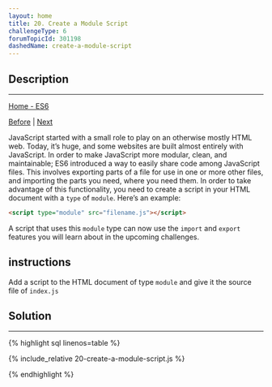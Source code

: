 ```yaml
---
layout: home 
title: 20. Create a Module Script
challengeType: 6
forumTopicId: 301198
dashedName: create-a-module-script
---
```


<div class="row">
<div class="columnStmt" markdown="1">

## Description
------

[Home - ES6](../es6/README.md)

[Before](./19-use-getters-and-setters-to-control-access-to-an-object.md)  | [Next](./21-use-export-to-share-a-code-block.md)

JavaScript started with a small role to play on an otherwise mostly HTML web. Today, it’s huge, and some websites are built almost entirely with JavaScript. In order to make JavaScript more modular, clean, and maintainable; ES6 introduced a way to easily share code among JavaScript files. This involves exporting parts of a file for use in one or more other files, and importing the parts you need, where you need them. In order to take advantage of this functionality, you need to create a script in your HTML document with a `type` of `module`. Here’s an example:

```html
<script type="module" src="filename.js"></script>
```

A script that uses this `module` type can now use the `import` and `export` features you will learn about in the upcoming challenges.

##  instructions 

Add a script to the HTML document of type `module` and give it the source file of `index.js`

</div>
<div class="columnSol" markdown="1">

## Solution
------

{% highlight sql linenos=table %}

{% include_relative 20-create-a-module-script.js %}

{% endhighlight %}

</div>
</div>


